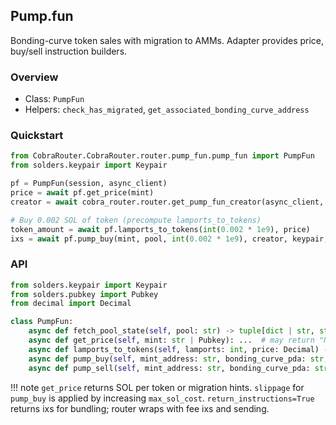 ## Pump.fun

Bonding-curve token sales with migration to AMMs. Adapter provides price, buy/sell instruction builders.

### Overview

- Class: `PumpFun`
- Helpers: `check_has_migrated`, `get_associated_bonding_curve_address`

### Quickstart

```python
from CobraRouter.CobraRouter.router.pump_fun.pump_fun import PumpFun
from solders.keypair import Keypair

pf = PumpFun(session, async_client)
price = await pf.get_price(mint)
creator = await cobra_router.router.get_pump_fun_creator(async_client, pool)

# Buy 0.002 SOL of token (precompute lamports_to_tokens)
token_amount = await pf.lamports_to_tokens(int(0.002 * 1e9), price)
ixs = await pf.pump_buy(mint, pool, int(0.002 * 1e9), creator, keypair, token_amount, return_instructions=True)
```

### API

```python
from solders.keypair import Keypair
from solders.pubkey import Pubkey
from decimal import Decimal

class PumpFun:
    async def fetch_pool_state(self, pool: str) -> tuple[dict | str, str | None]: ...
    async def get_price(self, mint: str | Pubkey): ...  # may return "NotOnPumpFun" or "migrated"
    async def lamports_to_tokens(self, lamports: int, price: Decimal) -> int: ...
    async def pump_buy(self, mint_address: str, bonding_curve_pda: str, sol_amount: int, creator: str, keypair: Keypair, token_amount: int, sim: bool = False, priority_micro_lamports: int = 0, slippage: float = 1.3, skip_ata_check: bool = False, return_instructions: bool = False): ...
    async def pump_sell(self, mint_address: str, bonding_curve_pda: str, token_amount: int, lamports_min_output: int, creator: str, keypair: Keypair, sim: bool = False, priority_micro_lamports: int = 0, return_instructions: bool = False): ...
```

!!! note
    `get_price` returns SOL per token or migration hints.
    `slippage` for `pump_buy` is applied by increasing `max_sol_cost`.
    `return_instructions=True` returns ixs for bundling; router wraps with fee ixs and sending.


